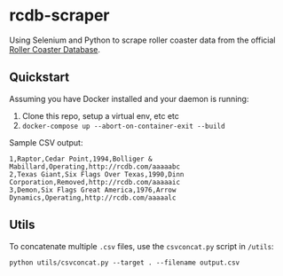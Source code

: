 # rcdb-scraper

Using Selenium and Python to scrape roller coaster data from the official [Roller Coaster Database](http://rcdb.com/).

## Quickstart

Assuming you have Docker installed and your daemon is running:

1. Clone this repo, setup a virtual env, etc etc
2. `docker-compose up --abort-on-container-exit --build`

Sample CSV output:
```
1,Raptor,Cedar Point,1994,Bolliger & Mabillard,Operating,http://rcdb.com/aaaaabc
2,Texas Giant,Six Flags Over Texas,1990,Dinn Corporation,Removed,http://rcdb.com/aaaaaic
3,Demon,Six Flags Great America,1976,Arrow Dynamics,Operating,http://rcdb.com/aaaaalc
```

## Utils

To concatenate multiple `.csv` files, use the `csvconcat.py` script in `/utils`:
```
python utils/csvconcat.py --target . --filename output.csv
```
